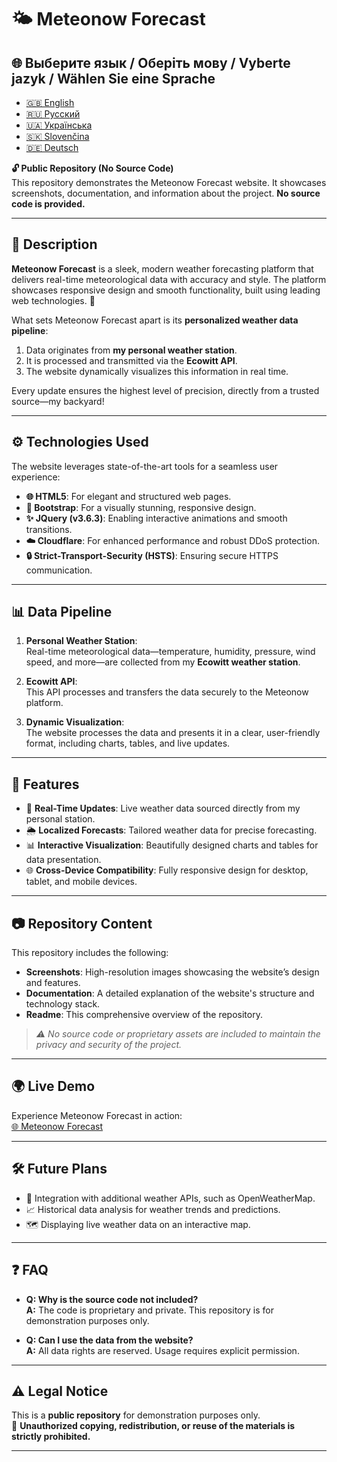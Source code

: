 # 🌤️ Meteonow Forecast

## 🌐 Выберите язык / Оберіть мову / Vyberte jazyk / Wählen Sie eine Sprache

- [🇬🇧 English](README.md)
- [🇷🇺 Русский](README.ru.md)
- [🇺🇦 Українська](README.ua.md)
- [🇸🇰 Slovenčina](README.sk.md)
- [🇩🇪 Deutsch](README.de.md)


**🔓 Public Repository (No Source Code)**  
This repository demonstrates the Meteonow Forecast website. It showcases screenshots, documentation, and information about the project. **No source code is provided.**

---

## 📝 Description

**Meteonow Forecast** is a sleek, modern weather forecasting platform that delivers real-time meteorological data with accuracy and style. The platform showcases responsive design and smooth functionality, built using leading web technologies. 🌟

What sets Meteonow Forecast apart is its **personalized weather data pipeline**:
1. Data originates from **my personal weather station**.
2. It is processed and transmitted via the **Ecowitt API**.
3. The website dynamically visualizes this information in real time.

Every update ensures the highest level of precision, directly from a trusted source—my backyard!

---

## ⚙️ Technologies Used

The website leverages state-of-the-art tools for a seamless user experience:

- **🌐 HTML5**: For elegant and structured web pages.
- **🎨 Bootstrap**: For a visually stunning, responsive design.
- **✨ JQuery (v3.6.3)**: Enabling interactive animations and smooth transitions.
- **☁️ Cloudflare**: For enhanced performance and robust DDoS protection.
- **🔒 Strict-Transport-Security (HSTS)**: Ensuring secure HTTPS communication.

---

## 📊 Data Pipeline

1. **Personal Weather Station**:  
   Real-time meteorological data—temperature, humidity, pressure, wind speed, and more—are collected from my **Ecowitt weather station**.

2. **Ecowitt API**:  
   This API processes and transfers the data securely to the Meteonow platform.

3. **Dynamic Visualization**:  
   The website processes the data and presents it in a clear, user-friendly format, including charts, tables, and live updates.

---

## 📖 Features

- 📡 **Real-Time Updates**: Live weather data sourced directly from my personal station.  
- 🌦️ **Localized Forecasts**: Tailored weather data for precise forecasting.  
- 📊 **Interactive Visualization**: Beautifully designed charts and tables for data presentation.  
- 🌐 **Cross-Device Compatibility**: Fully responsive design for desktop, tablet, and mobile devices.  

---

## 📷 Repository Content

This repository includes the following:

- **Screenshots**: High-resolution images showcasing the website’s design and features.  
- **Documentation**: A detailed explanation of the website's structure and technology stack.  
- **Readme**: This comprehensive overview of the repository.

> *⚠️ No source code or proprietary assets are included to maintain the privacy and security of the project.*

---

## 🌍 Live Demo

Experience Meteonow Forecast in action:  
[🌐 Meteonow Forecast](https://meteonow.eu)

---

## 🛠️ Future Plans

- 🌟 Integration with additional weather APIs, such as OpenWeatherMap.  
- 📈 Historical data analysis for weather trends and predictions.  
- 🗺️ Displaying live weather data on an interactive map.  

---

## ❓ FAQ

- **Q: Why is the source code not included?**  
  **A:** The code is proprietary and private. This repository is for demonstration purposes only.

- **Q: Can I use the data from the website?**  
  **A:** All data rights are reserved. Usage requires explicit permission.

---

## ⚠️ Legal Notice

This is a **public repository** for demonstration purposes only.  
🚫 **Unauthorized copying, redistribution, or reuse of the materials is strictly prohibited.**

---
